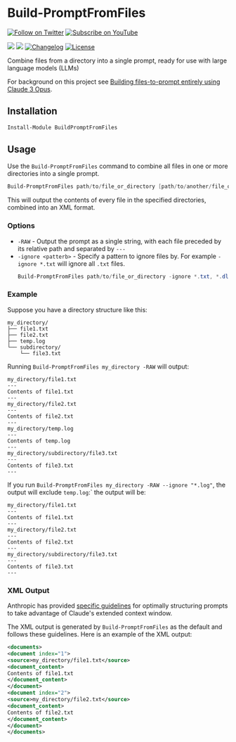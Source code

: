 # Build-PromptFromFiles
[![Follow on Twitter](https://img.shields.io/twitter/follow/dfinke.svg?style=social&label=Follow%20%40dfinke)](https://twitter.com/dfinke)
[![Subscribe on YouTube](https://img.shields.io/youtube/channel/subscribers/UCP47ZkO5EDkoI2sr-3P4ShQ
)](https://youtube.com/@dougfinke/)

[![](https://img.shields.io/powershellgallery/v/BuildPromptFromFiles.svg)](https://www.powershellgallery.com/packages/BuildPromptFromFiles)
[![](https://img.shields.io/powershellgallery/dt/BuildPromptFromFiles.svg)](https://www.powershellgallery.com/packages/BuildPromptFromFiles)
[![Changelog](https://img.shields.io/github/v/release/dfinke/Build-PromptFromFiles?include_prereleases&label=changelog)](https://github.com/dfinke/Build-PromptFromFiles/releases)
[![License](https://img.shields.io/badge/license-Apache%202.0-blue.svg)](https://github.com/dfinke/Build-PromptFromFiles/blob/master/LICENSE)

Combine files from a directory into a single prompt, ready for use with large language models (LLMs)

For background on this project see [Building files-to-prompt entirely using Claude 3 Opus](https://simonwillison.net/2024/Apr/8/files-to-prompt/).

## Installation

```powershell
Install-Module BuildPromptFromFiles
```

## Usage

Use the `Build-PromptFromFiles` command to combine all files in one or more directories into a single prompt.

```powershell
Build-PromptFromFiles path/to/file_or_directory [path/to/another/file_or_directory ...]
```

This will output the contents of every file in the specified directories, combined into an XML format.

### Options

- `-RAW` - Output the prompt as a single string, with each file preceded by its relative path and separated by `---`
- `-ignore <patterb>` - Specify a pattern to ignore files by. For example `-ignore *.txt` will ignore all `.txt` files.
    ```powershell
    Build-PromptFromFiles path/to/file_or_directory -ignore *.txt, *.dll
    ```

### Example

Suppose you have a directory structure like this:

```plaintext
my_directory/
├── file1.txt
├── file2.txt
├── temp.log
└── subdirectory/
    └── file3.txt
```

Running `Build-PromptFromFiles my_directory -RAW` will output:

```plaintext
my_directory/file1.txt
---
Contents of file1.txt
---
my_directory/file2.txt
---
Contents of file2.txt
---
my_directory/temp.log
---
Contents of temp.log
---
my_directory/subdirectory/file3.txt
---
Contents of file3.txt
---
```

If you run `Build-PromptFromFiles my_directory -RAW --ignore "*.log"`, the output will exclude `temp.log`:` the output will be:

```plaintext
my_directory/file1.txt
---
Contents of file1.txt
---
my_directory/file2.txt
---
Contents of file2.txt
---
my_directory/subdirectory/file3.txt
---
Contents of file3.txt
---
```

### XML Output

Anthropic has provided [specific guidelines](https://docs.anthropic.com/claude/docs/long-context-window-tips) for optimally structuring prompts to take advantage of Claude's extended context window.

The XML output is generated by `Build-PromptFromFiles` as the default and follows these guidelines. Here is an example of the XML output:

```xml
<documents>
<document index="1">
<source>my_directory/file1.txt</source>
<document_content>
Contents of file1.txt
</document_content>
</document>
<document index="2">
<source>my_directory/file2.txt</source>
<document_content>
Contents of file2.txt
</document_content>
</document>
</documents>
```